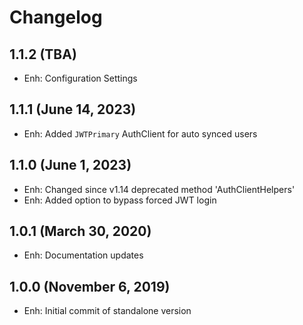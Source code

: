 Changelog
=========

1.1.2 (TBA)
--------------------

- Enh: Configuration Settings

1.1.1 (June 14, 2023)
--------------------

- Enh: Added `JWTPrimary` AuthClient for auto synced users

1.1.0 (June 1, 2023)
--------------------

- Enh: Changed since v1.14 deprecated method 'AuthClientHelpers'
- Enh: Added option to bypass forced JWT login

1.0.1 (March 30, 2020)
-------------------------

- Enh: Documentation updates

1.0.0 (November 6, 2019)
-------------------------

- Enh: Initial commit of standalone version
